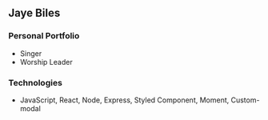 ## Jaye Biles
### Personal Portfolio

- Singer
- Worship Leader

### Technologies
- JavaScript, React, Node, Express, Styled Component, Moment, Custom-modal
